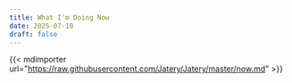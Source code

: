 ```yaml
---
title: What I'm Doing Now
date: 2025-07-10
draft: false
---
```


{{< mdimporter url="https://raw.githubusercontent.com/Jatery/Jatery/master/now.md" >}}
